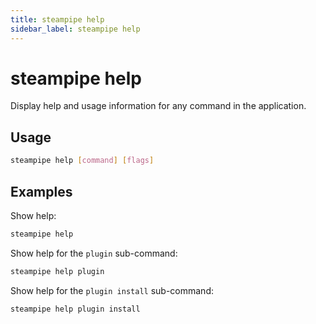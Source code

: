 ```yaml
---
title: steampipe help
sidebar_label: steampipe help
---
```


# steampipe help
Display help and usage information for any command in the application.

## Usage
```bash
steampipe help [command] [flags]
```

## Examples
Show help:
```bash
steampipe help 
```
Show help for the `plugin` sub-command:
```bash
steampipe help plugin
```
Show help for the `plugin install` sub-command:
```bash
steampipe help plugin install
```
